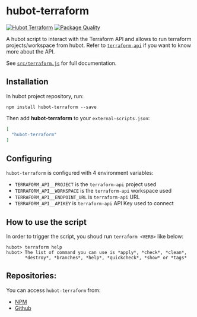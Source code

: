 # hubot-terraform

[![Hubot Terraform](https://api.travis-ci.org/gregoryguillou/hubot-terraform.svg?branch=master)](https://travis-ci.org/gregoryguillou/hubot-terraform/branches)
[![Package Quality](http://npm.packagequality.com/shield/hubot-terraform.svg)](http://packagequality.com/#?package=hubot-terraform)

A hubot script to interact with the Terraform API and allows to run terraform
projects/workspace from hubot. Refer to
[`terraform-api`](https://github.com/gregoryguillou/terraform-api) if you want
to know more about the API.

See [`src/terraform.js`](src/terraform.js) for full documentation.

## Installation

In hubot project repository, run:

`npm install hubot-terraform --save`

Then add **hubot-terraform** to your `external-scripts.json`:

```json
[
  "hubot-terraform"
]
```

## Configuring

`hubot-terraform` is configured with 4 environment variables:

- `TERRAFORM_API__PROJECT` is the `terraform-api` project used
- `TERRAFORM_API__WORKSPACE` is the `terraform-api` workspace used
- `TERRAFORM_API__ENDPOINT_URL` is `terraform-api` URL
- `TERRAFORM_API__APIKEY` is `terraform-api` API Key used to connect

## How to use the script

In order to trigger the script, you shoud run `terraform <VERB>` like
below:

```
hubot> terraform help
hubot> The list of command you can use is *apply*, *check*, *clean*,
       *destroy*, *branches*, *help*, *quickcheck*, *show* or *tags*
```

## Repositories:

You can access `hubot-terraform` from:

- [NPM](https://www.npmjs.com/package/hubot-terraform)
- [Github](https://github.com/gregoryguillou/hubot-terraform)
